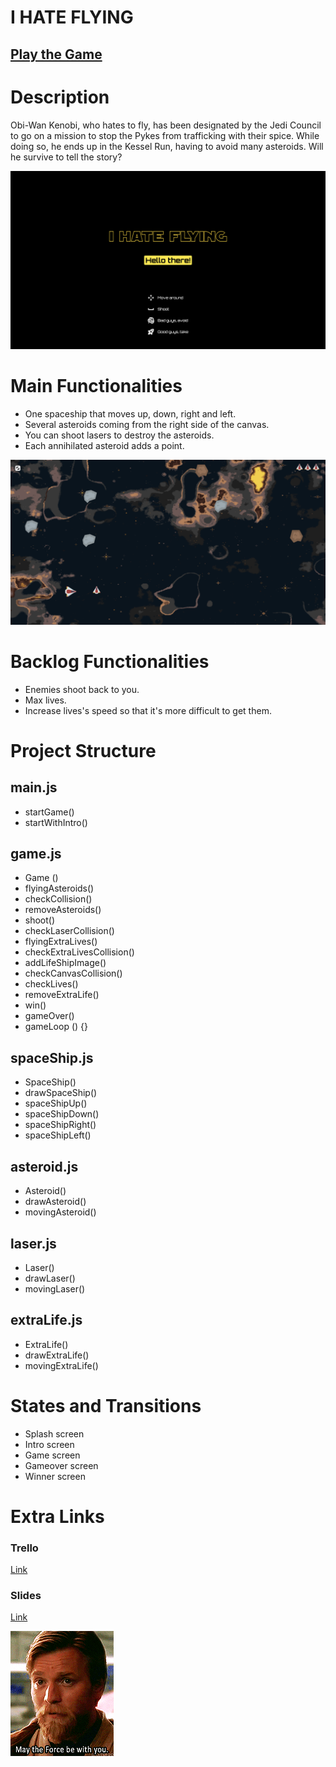 # I HATE FLYING


## [Play the Game](https://cristinachaparro.github.io/i-hate-flying/)

# Description

Obi-Wan Kenobi, who hates to fly, has been designated by the Jedi Council to go on a mission to stop the Pykes from trafficking with their spice. While doing so, he ends up in the Kessel Run, having to avoid many asteroids. Will he survive to tell the story?

![splash screen](./images/readmeimg/splashscreen.png)

# Main Functionalities

- One spaceship that moves up, down, right and left.
- Several asteroids coming from the right side of the canvas.
- You can shoot lasers to destroy the asteroids.
- Each annihilated asteroid adds a point.

![view of the game](./images/readmeimg/game.png)


# Backlog Functionalities

- Enemies shoot back to you.
- Max lives.
- Increase lives's speed so that it's more difficult to get them.

# Project Structure

## main.js

- startGame()
- startWithIntro()

## game.js

- Game ()
- flyingAsteroids()
- checkCollision()
- removeAsteroids()
- shoot()
- checkLaserCollision()
- flyingExtraLives()
- checkExtraLivesCollision()
- addLifeShipImage()
- checkCanvasCollision()
- checkLives()
- removeExtraLife()
- win()
- gameOver()
- gameLoop () {}

## spaceShip.js

- SpaceShip()
- drawSpaceShip()
- spaceShipUp()
- spaceShipDown()
- spaceShipRight()
- spaceShipLeft()

## asteroid.js

- Asteroid()
- drawAsteroid()
- movingAsteroid()

## laser.js

- Laser()
- drawLaser()
- movingLaser()

## extraLife.js

- ExtraLife()
- drawExtraLife()
- movingExtraLife()

# States and Transitions

- Splash screen
- Intro screen
- Game screen
- Gameover screen
- Winner screen

# Extra Links

### Trello
[Link](https://trello.com/b/itXGPIru/workflow)

### Slides
[Link](www.your-url-here.com)

![may the force be with you](./images/readmeimg/maytheforce.gif)